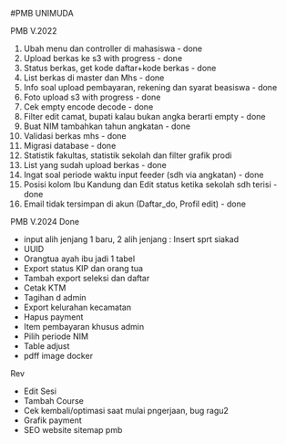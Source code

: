 #PMB UNIMUDA

PMB V.2022
1. Ubah menu dan controller di mahasiswa - done
2. Upload berkas ke s3 with progress - done
3. Status berkas, get kode daftar+kode berkas - done
4. List berkas di master dan Mhs - done
5. Info soal upload pembayaran, rekening dan syarat beasiswa - done
6. Foto upload s3 with progress - done
7. Cek empty encode decode - done
8. Filter edit camat, bupati kalau bukan angka berarti empty - done
9. Buat NIM tambahkan tahun angkatan - done
10. Validasi berkas mhs - done
11. Migrasi database - done
12. Statistik fakultas, statistik sekolah dan filter grafik prodi
13. List yang sudah upload berkas - done
14. Ingat soal periode waktu input feeder (sdh via angkatan) - done
15. Posisi kolom Ibu Kandung dan Edit status ketika sekolah sdh terisi - done
16. Email tidak tersimpan di akun (Daftar_do, Profil edit) - done


PMB V.2024
Done
- input alih jenjang 1 baru, 2 alih jenjang : Insert sprt siakad
- UUID
- Orangtua ayah ibu jadi 1 tabel
- Export status KIP dan orang tua
- Tambah export seleksi dan daftar
- Cetak KTM
- Tagihan d admin
- Export kelurahan kecamatan
- Hapus payment
- Item pembayaran khusus admin
- Pilih periode NIM
- Table adjust
- pdff image docker


Rev
- Edit Sesi
- Tambah Course
- Cek kembali/optimasi saat mulai pngerjaan, bug ragu2
- Grafik payment
- SEO website sitemap pmb